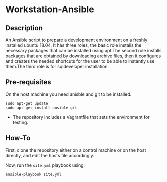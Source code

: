 # Workstation-Ansible

## Description
An Ansible script to prepare a development environment on a freshly installed ubuntu 18.04, It has three roles, the basic role installs the necessary packages that can be installed using apt.The second role installs packages that are obtained by downloading archive files, then it configures and creates the needed shortcuts for the user to be able to instantly use them.The third role is for sqldeveloper installation.

## Pre-requisites
On the host machine you need anisble and git to be installed.

```shell
sudo apt-get update
sudo apt-get install ansible git
```
 - The repository includes a Vagrantfile that sets the environment for testing.


## How-To
First, clone the repository either on a control machine or on the host directly, and edit the hosts file accordingly.

Now, run the `site.yml` playbook using:
```shell
ansible-playbook site.yml
```
